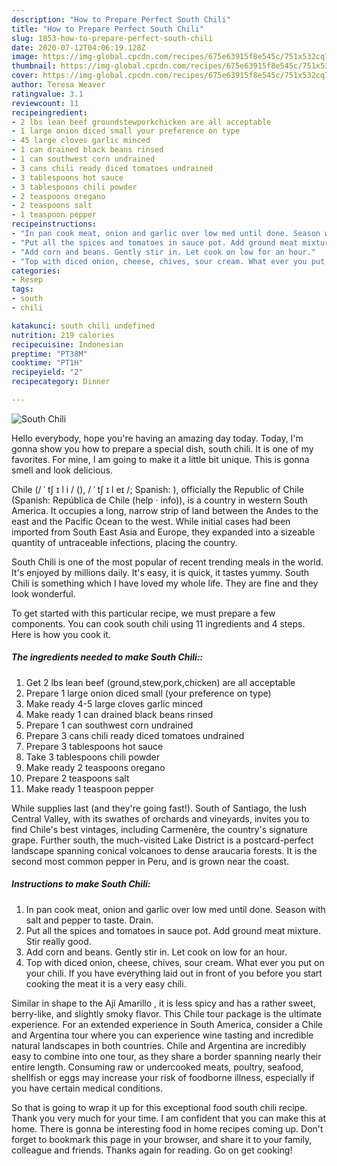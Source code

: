 ```yaml
---
description: "How to Prepare Perfect South Chili"
title: "How to Prepare Perfect South Chili"
slug: 1853-how-to-prepare-perfect-south-chili
date: 2020-07-12T04:06:19.128Z
image: https://img-global.cpcdn.com/recipes/675e63915f8e545c/751x532cq70/south-chili-recipe-main-photo.jpg
thumbnail: https://img-global.cpcdn.com/recipes/675e63915f8e545c/751x532cq70/south-chili-recipe-main-photo.jpg
cover: https://img-global.cpcdn.com/recipes/675e63915f8e545c/751x532cq70/south-chili-recipe-main-photo.jpg
author: Teresa Weaver
ratingvalue: 3.1
reviewcount: 11
recipeingredient:
- 2 lbs lean beef groundstewporkchicken are all acceptable
- 1 large onion diced small your preference on type
- 45 large cloves garlic minced
- 1 can drained black beans rinsed
- 1 can southwest corn undrained
- 3 cans chili ready diced tomatoes undrained
- 3 tablespoons hot sauce
- 3 tablespoons chili powder
- 2 teaspoons oregano
- 2 teaspoons salt
- 1 teaspoon pepper
recipeinstructions:
- "In pan cook meat, onion and garlic over low med until done. Season with salt and pepper to taste. Drain."
- "Put all the spices and tomatoes in sauce pot. Add ground meat mixture. Stir really good."
- "Add corn and beans. Gently stir in. Let cook on low for an hour."
- "Top with diced onion, cheese, chives, sour cream. What ever you put on your chili. If you have everything laid out in front of you before you start cooking the meat it is a very easy chili."
categories:
- Resep
tags:
- south
- chili

katakunci: south chili undefined
nutrition: 219 calories
recipecuisine: Indonesian
preptime: "PT38M"
cooktime: "PT1H"
recipeyield: "2"
recipecategory: Dinner

---
```



![South Chili](https://img-global.cpcdn.com/recipes/675e63915f8e545c/751x532cq70/south-chili-recipe-main-photo.jpg)

Hello everybody, hope you're having an amazing day today. Today, I'm gonna show you how to prepare a special dish, south chili. It is one of my favorites. For mine, I am going to make it a little bit unique. This is gonna smell and look delicious.

Chile (/ ˈ tʃ ɪ l i / (), / ˈ tʃ ɪ l eɪ /; Spanish: ), officially the Republic of Chile (Spanish: República de Chile (help · info)), is a country in western South America. It occupies a long, narrow strip of land between the Andes to the east and the Pacific Ocean to the west. While initial cases had been imported from South East Asia and Europe, they expanded into a sizeable quantity of untraceable infections, placing the country.

South Chili is one of the most popular of recent trending meals in the world. It's enjoyed by millions daily. It's easy, it is quick, it tastes yummy. South Chili is something which I have loved my whole life. They are fine and they look wonderful.


To get started with this particular recipe, we must prepare a few components. You can cook south chili using 11 ingredients and 4 steps. Here is how you cook it.

##### The ingredients needed to make South Chili::

1. Get 2 lbs lean beef (ground,stew,pork,chicken) are all acceptable
1. Prepare 1 large onion diced small (your preference on type)
1. Make ready 4-5 large cloves garlic minced
1. Make ready 1 can drained black beans rinsed
1. Prepare 1 can southwest corn undrained
1. Prepare 3 cans chili ready diced tomatoes undrained
1. Prepare 3 tablespoons hot sauce
1. Take 3 tablespoons chili powder
1. Make ready 2 teaspoons oregano
1. Prepare 2 teaspoons salt
1. Make ready 1 teaspoon pepper


While supplies last (and they&#39;re going fast!). South of Santiago, the lush Central Valley, with its swathes of orchards and vineyards, invites you to find Chile&#39;s best vintages, including Carmenère, the country&#39;s signature grape. Further south, the much-visited Lake District is a postcard-perfect landscape spanning conical volcanoes to dense araucaria forests. It is the second most common pepper in Peru, and is grown near the coast. 

##### Instructions to make South Chili:

1. In pan cook meat, onion and garlic over low med until done. Season with salt and pepper to taste. Drain.
1. Put all the spices and tomatoes in sauce pot. Add ground meat mixture. Stir really good.
1. Add corn and beans. Gently stir in. Let cook on low for an hour.
1. Top with diced onion, cheese, chives, sour cream. What ever you put on your chili. If you have everything laid out in front of you before you start cooking the meat it is a very easy chili.


Similar in shape to the Ají Amarillo , it is less spicy and has a rather sweet, berry-like, and slightly smoky flavor. This Chile tour package is the ultimate experience. For an extended experience in South America, consider a Chile and Argentina tour where you can experience wine tasting and incredible natural landscapes in both countries. Chile and Argentina are incredibly easy to combine into one tour, as they share a border spanning nearly their entire length. Consuming raw or undercooked meats, poultry, seafood, shellfish or eggs may increase your risk of foodborne illness, especially if you have certain medical conditions. 

So that is going to wrap it up for this exceptional food south chili recipe. Thank you very much for your time. I am confident that you can make this at home. There is gonna be interesting food in home recipes coming up. Don't forget to bookmark this page in your browser, and share it to your family, colleague and friends. Thanks again for reading. Go on get cooking!
